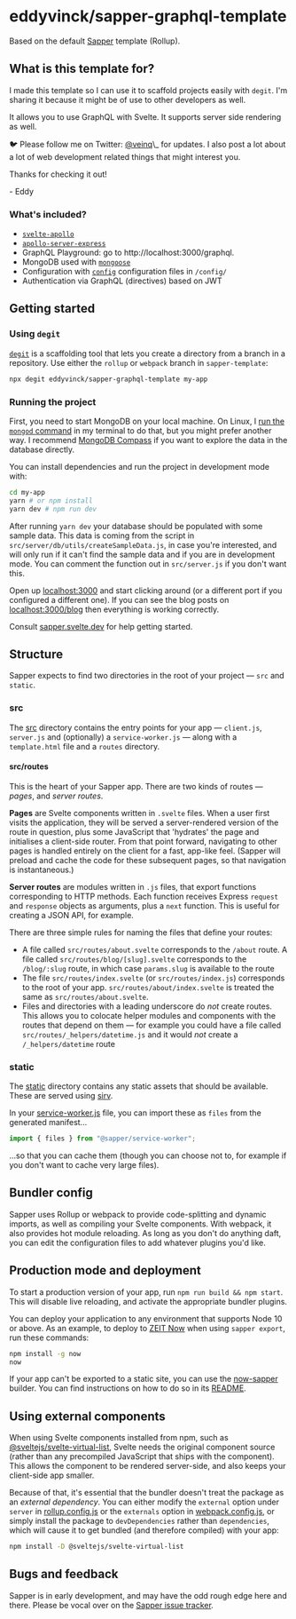 # eddyvinck/sapper-graphql-template

Based on the default [Sapper](https://github.com/sveltejs/sapper) template (Rollup).

## What is this template for?

I made this template so I can use it to scaffold projects easily with `degit`. I'm sharing it because it might be of use to other developers as well.

It allows you to use GraphQL with Svelte. It supports server side rendering as well.

🐦 Please follow me on Twitter: [@veinq](https://twitter.com/Veinq_)\_ for updates. I also post a lot about a lot of web development related things that might interest you.

Thanks for checking it out!

\- Eddy

### What's included?

- [`svelte-apollo`](https://github.com/timhall/svelte-apollo)
- [`apollo-server-express`](https://github.com/apollographql/apollo-server/tree/master/packages/apollo-server-express)
- GraphQL Playground: go to http://localhost:3000/graphql.
- MongoDB used with [`mongoose`](https://mongoosejs.com/)
- Configuration with [`config`](https://github.com/lorenwest/node-config) configuration files in `/config/`
- Authentication via GraphQL (directives) based on JWT

## Getting started

### Using `degit`

[`degit`](https://github.com/Rich-Harris/degit) is a scaffolding tool that lets you create a directory from a branch in a repository. Use either the `rollup` or `webpack` branch in `sapper-template`:

```bash
npx degit eddyvinck/sapper-graphql-template my-app
```

### Running the project

First, you need to start MongoDB on your local machine. On Linux, I [run the `mongod` command](https://docs.mongodb.com/manual/tutorial/manage-mongodb-processes/) in my terminal to do that, but you might prefer another way. I recommend [MongoDB Compass](https://www.mongodb.com/products/compass) if you want to explore the data in the database directly.

You can install dependencies and run the project in development mode with:

```bash
cd my-app
yarn # or npm install
yarn dev # npm run dev
```

After running `yarn dev` your database should be populated with some sample data. This data is coming from the script in `src/server/db/utils/createSampleData.js`, in case you're interested, and will only run if it can't find the sample data and if you are in development mode. You can comment the function out in `src/server.js` if you don't want this.

Open up [localhost:3000](http://localhost:3000) and start clicking around (or a different port if you configured a different one). If you can see the blog posts on [localhost:3000/blog](http://localhost:3000/blog) then everything is working correctly.

Consult [sapper.svelte.dev](https://sapper.svelte.dev) for help getting started.

## Structure

Sapper expects to find two directories in the root of your project — `src` and `static`.

### src

The [src](src) directory contains the entry points for your app — `client.js`, `server.js` and (optionally) a `service-worker.js` — along with a `template.html` file and a `routes` directory.

#### src/routes

This is the heart of your Sapper app. There are two kinds of routes — _pages_, and _server routes_.

**Pages** are Svelte components written in `.svelte` files. When a user first visits the application, they will be served a server-rendered version of the route in question, plus some JavaScript that 'hydrates' the page and initialises a client-side router. From that point forward, navigating to other pages is handled entirely on the client for a fast, app-like feel. (Sapper will preload and cache the code for these subsequent pages, so that navigation is instantaneous.)

**Server routes** are modules written in `.js` files, that export functions corresponding to HTTP methods. Each function receives Express `request` and `response` objects as arguments, plus a `next` function. This is useful for creating a JSON API, for example.

There are three simple rules for naming the files that define your routes:

- A file called `src/routes/about.svelte` corresponds to the `/about` route. A file called `src/routes/blog/[slug].svelte` corresponds to the `/blog/:slug` route, in which case `params.slug` is available to the route
- The file `src/routes/index.svelte` (or `src/routes/index.js`) corresponds to the root of your app. `src/routes/about/index.svelte` is treated the same as `src/routes/about.svelte`.
- Files and directories with a leading underscore do _not_ create routes. This allows you to colocate helper modules and components with the routes that depend on them — for example you could have a file called `src/routes/_helpers/datetime.js` and it would _not_ create a `/_helpers/datetime` route

### static

The [static](static) directory contains any static assets that should be available. These are served using [sirv](https://github.com/lukeed/sirv).

In your [service-worker.js](src/service-worker.js) file, you can import these as `files` from the generated manifest...

```js
import { files } from "@sapper/service-worker";
```

...so that you can cache them (though you can choose not to, for example if you don't want to cache very large files).

## Bundler config

Sapper uses Rollup or webpack to provide code-splitting and dynamic imports, as well as compiling your Svelte components. With webpack, it also provides hot module reloading. As long as you don't do anything daft, you can edit the configuration files to add whatever plugins you'd like.

## Production mode and deployment

To start a production version of your app, run `npm run build && npm start`. This will disable live reloading, and activate the appropriate bundler plugins.

You can deploy your application to any environment that supports Node 10 or above. As an example, to deploy to [ZEIT Now](https://zeit.co/now) when using `sapper export`, run these commands:

```bash
npm install -g now
now
```

If your app can't be exported to a static site, you can use the [now-sapper](https://github.com/thgh/now-sapper) builder. You can find instructions on how to do so in its [README](https://github.com/thgh/now-sapper#basic-usage).

## Using external components

When using Svelte components installed from npm, such as [@sveltejs/svelte-virtual-list](https://github.com/sveltejs/svelte-virtual-list), Svelte needs the original component source (rather than any precompiled JavaScript that ships with the component). This allows the component to be rendered server-side, and also keeps your client-side app smaller.

Because of that, it's essential that the bundler doesn't treat the package as an _external dependency_. You can either modify the `external` option under `server` in [rollup.config.js](rollup.config.js) or the `externals` option in [webpack.config.js](webpack.config.js), or simply install the package to `devDependencies` rather than `dependencies`, which will cause it to get bundled (and therefore compiled) with your app:

```bash
npm install -D @sveltejs/svelte-virtual-list
```

## Bugs and feedback

Sapper is in early development, and may have the odd rough edge here and there. Please be vocal over on the [Sapper issue tracker](https://github.com/sveltejs/sapper/issues).
